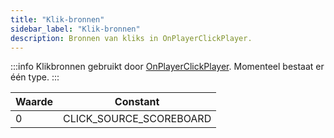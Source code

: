 ```yaml
---
title: "Klik‑bronnen"
sidebar_label: "Klik‑bronnen"
description: Bronnen van kliks in OnPlayerClickPlayer.
---
```


:::info
Klikbronnen gebruikt door [OnPlayerClickPlayer](../callbacks/OnPlayerClickPlayer). Momenteel bestaat er één type.
:::

| Waarde | Constant                |
| ------ | ----------------------- |
| 0      | CLICK_SOURCE_SCOREBOARD |



